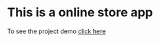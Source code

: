 # This is a online store app
To see the project demo [click here](https://rajankarmakar.github.io/store/)
